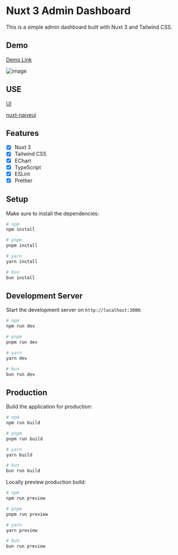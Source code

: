 # Nuxt 3 Admin Dashboard

This is a simple admin dashboard built with Nuxt 3 and Tailwind CSS.

## Demo

[Demo Link](https://nuxt3-admin.netlify.app/)

![image](https://github.com/story2Dev/nuxt3-admin-dashboard/assets/18229355/cc6d602f-fdcc-4688-847b-4f15d1356e60)

## USE

[UI](https://www.naiveui.com/en-US/os-theme)

[nuxt-naiveui](https://github.com/becem-gharbi/nuxt-naiveui)

## Features

- [x] Nuxt 3
- [x] Tailwind CSS
- [x] EChart
- [x] TypeScript
- [x] ESLint
- [x] Prettier

## Setup

Make sure to install the dependencies:

```bash
# npm
npm install

# pnpm
pnpm install

# yarn
yarn install

# bun
bun install
```

## Development Server

Start the development server on `http://localhost:3000`:

```bash
# npm
npm run dev

# pnpm
pnpm run dev

# yarn
yarn dev

# bun
bun run dev
```

## Production

Build the application for production:

```bash
# npm
npm run build

# pnpm
pnpm run build

# yarn
yarn build

# bun
bun run build
```

Locally preview production build:

```bash
# npm
npm run preview

# pnpm
pnpm run preview

# yarn
yarn preview

# bun
bun run preview
```
